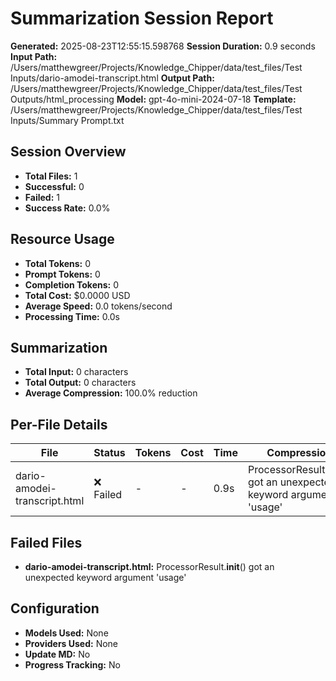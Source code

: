 # Summarization Session Report

**Generated:** 2025-08-23T12:55:15.598768
**Session Duration:** 0.9 seconds
**Input Path:** /Users/matthewgreer/Projects/Knowledge_Chipper/data/test_files/Test Inputs/dario-amodei-transcript.html
**Output Path:** /Users/matthewgreer/Projects/Knowledge_Chipper/data/test_files/Test Outputs/html_processing
**Model:** gpt-4o-mini-2024-07-18
**Template:** /Users/matthewgreer/Projects/Knowledge_Chipper/data/test_files/Test Inputs/Summary Prompt.txt

## Session Overview

- **Total Files:** 1
- **Successful:** 0
- **Failed:** 1
- **Success Rate:** 0.0%

## Resource Usage

- **Total Tokens:** 0
- **Prompt Tokens:** 0
- **Completion Tokens:** 0
- **Total Cost:** $0.0000 USD
- **Average Speed:** 0.0 tokens/second
- **Processing Time:** 0.0s

## Summarization

- **Total Input:** 0 characters
- **Total Output:** 0 characters
- **Average Compression:** 100.0% reduction

## Per-File Details

| File | Status | Tokens | Cost | Time | Compression |
|------|--------|--------|------|------|-------------|
| dario-amodei-transcript.html | ❌ Failed | - | - | 0.9s | ProcessorResult.__init__() got an unexpected keyword argument 'usage' |

## Failed Files

- **dario-amodei-transcript.html:** ProcessorResult.__init__() got an unexpected keyword argument 'usage'

## Configuration

- **Models Used:** None
- **Providers Used:** None
- **Update MD:** No
- **Progress Tracking:** No
